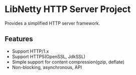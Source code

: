 # LibNetty HTTP Server Project

Provides a simplified HTTP server framework.

## Features

- Support HTTP/1.x
- Support HTTPS(OpenSSL, JdkSSL)
- Simple support for content compression(gzip, deflate)
- Non-blocking, asynchronous, API
